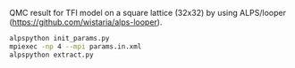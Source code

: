 QMC result for TFI model on a square lattice (32x32) by using ALPS/looper (https://github.com/wistaria/alps-looper).

``` bash
alpspython init_params.py
mpiexec -np 4 --mpi params.in.xml
alpspython extract.py
```

